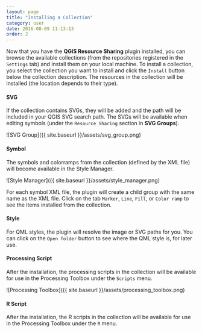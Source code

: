 ```yaml
---
layout: page
title: "Installing a Collection"
category: user
date: 2016-08-09 11:13:13
order: 2
---
```

Now that you have the **QGIS Resource Sharing** plugin installed, you can browse 
the available collections (from the repositories registered in the 
```Settings``` tab) and install them on your local machine.
To install a collection, you select the collection you want to install
and click the ```Install``` button below the collection description.
The resources in the collection will be installed (the location depends
to their type).

#### SVG
If the collection contains SVGs, they will be added and the path will be
included in your QGIS SVG search path.
The SVGs will be available when editing symbols (under the
```Resource Sharing``` section in **SVG Groups**).

![SVG Group]({{ site.baseurl }}/assets/svg_group.png)
  
#### Symbol
The symbols and colorramps from the collection (defined by the XML 
file) will become available in the Style Manager. 

![Style Manager]({{ site.baseurl }}/assets/style_manager.png)

For each symbol XML file, the plugin will create a child group with the same
name as the XML file.
Click on the tab ```Marker```, ```Line```, ```Fill```, or ```Color ramp```
to see the items installed from the collection.
 
#### Style
For QML styles, the plugin will resolve the image or SVG paths for you.
You can click on the ```Open folder``` button to see where the QML style
is, for later use.

#### Processing Script
After the installation, the processing scripts in the collection will be 
available for use in the Processing Toolbox under the ```Scripts``` menu.

![Processing Toolbox]({{ site.baseurl }}/assets/processing_toolbox.png)

#### R Script
After the installation, the R scripts in the collection will be available for use
in the Processing Toolbox under the ```R``` menu.
